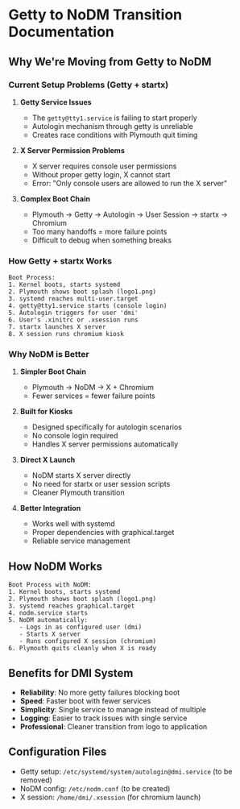 # Getty to NoDM Transition Documentation

## Why We're Moving from Getty to NoDM

### Current Setup Problems (Getty + startx)

1. **Getty Service Issues**
   - The `getty@tty1.service` is failing to start properly
   - Autologin mechanism through getty is unreliable
   - Creates race conditions with Plymouth quit timing

2. **X Server Permission Problems**
   - X server requires console user permissions
   - Without proper getty login, X cannot start
   - Error: "Only console users are allowed to run the X server"

3. **Complex Boot Chain**
   - Plymouth → Getty → Autologin → User Session → startx → Chromium
   - Too many handoffs = more failure points
   - Difficult to debug when something breaks

### How Getty + startx Works

```
Boot Process:
1. Kernel boots, starts systemd
2. Plymouth shows boot splash (logo1.png)
3. systemd reaches multi-user.target
4. getty@tty1.service starts (console login)
5. Autologin triggers for user 'dmi'
6. User's .xinitrc or .xsession runs
7. startx launches X server
8. X session runs chromium kiosk
```

### Why NoDM is Better

1. **Simpler Boot Chain**
   - Plymouth → NoDM → X + Chromium
   - Fewer services = fewer failure points

2. **Built for Kiosks**
   - Designed specifically for autologin scenarios
   - No console login required
   - Handles X server permissions automatically

3. **Direct X Launch**
   - NoDM starts X server directly
   - No need for startx or user session scripts
   - Cleaner Plymouth transition

4. **Better Integration**
   - Works well with systemd
   - Proper dependencies with graphical.target
   - Reliable service management

## How NoDM Works

```
Boot Process with NoDM:
1. Kernel boots, starts systemd
2. Plymouth shows boot splash (logo1.png)
3. systemd reaches graphical.target
4. nodm.service starts
5. NoDM automatically:
   - Logs in as configured user (dmi)
   - Starts X server
   - Runs configured X session (chromium)
6. Plymouth quits cleanly when X is ready
```

## Benefits for DMI System

- **Reliability**: No more getty failures blocking boot
- **Speed**: Faster boot with fewer services
- **Simplicity**: Single service to manage instead of multiple
- **Logging**: Easier to track issues with single service
- **Professional**: Cleaner transition from logo to application

## Configuration Files

- Getty setup: `/etc/systemd/system/autologin@dmi.service` (to be removed)
- NoDM config: `/etc/nodm.conf` (to be created)
- X session: `/home/dmi/.xsession` (for chromium launch)